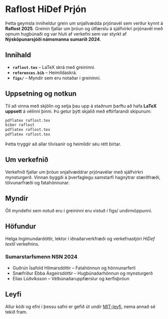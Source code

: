 # Raflost HiDef Prjón

Þetta geymsla inniheldur grein um snjallvædda prjónavél sem verður kynnt á **Raflost 2025**. Greinin fjallar um þróun og útfærslu á sjálfvirkri prjónavél með opnum hugbúnaði og var hluti af verkefni sem var styrkt af **Nýsköpunarsjóði námsmanna sumarið 2024**.

## Innihald
- **`raflost.tex`** – LaTeX skrá með greininni.
- **`references.bib`** – Heimildaskrá.
- **`figs/`** – Myndir sem eru notaðar í greininni.

## Uppsetning og notkun
Til að vinna með skjölin og setja þau upp á staðnum þarftu að hafa **LaTeX uppsett** á vélinni þinni. Þú getur þýtt skjalið með eftirfarandi skipunum:

```bash
pdflatex raflost.tex
biber raflost
pdflatex raflost.tex
pdflatex raflost.tex
```
Þetta tryggir að allar tilvísanir og heimildir séu rétt birtar.

## Um verkefnið
Verkefnið fjallar um þróun snjallvæddrar prjónavélar með sjálfvirkri mynsturgerð. Vinnan byggði á þverfaglegu samstarfi hagnýtrar stærðfræði, tölvunarfræði og fatahönnunar.

## Myndir
Öll myndefni sem notuð eru í greininni eru vistuð í figs/ undirmöppunni.

## Höfundur
Helga Ingimundardóttir, lektor í iðnaðarverkfræði og verkefnastjóri *HiDef textíl* verkefnins. 

### Sumarstarfsmenn NSN 2024
- Guðrún Ísafold Hilmarsdóttir – Fatahönnun og hönnunarferli
- Snæfríður Ebba Ásgeirsdóttir – Hugbúnaðarhönnun og mynsturgerð
- Elías Lúðvíksson – Vélbúnaðaruppfærslur og kerfisþróun

## Leyfi
Allur kóði og efni í þessu safni er gefið út undir [MIT-leyfi](LICENSE), nema annað sé tekið fram.